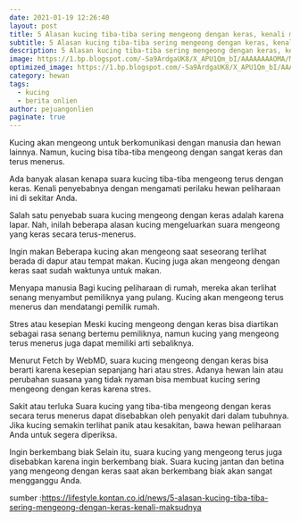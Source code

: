 ```yaml
---
date: 2021-01-19 12:26:40
layout: post
title: 5 Alasan kucing tiba-tiba sering mengeong dengan keras, kenali maksudnya
subtitle: 5 Alasan kucing tiba-tiba sering mengeong dengan keras, kenali maksudnya.
description: 5 Alasan kucing tiba-tiba sering mengeong dengan keras, kenali maksudnya.
image: https://1.bp.blogspot.com/-Sa9ArdgaUK8/X_APU1Qm_bI/AAAAAAAAOMA/MLROrBEk7vsxlFrLfgL97ryVs-A9LKcFQCLcBGAsYHQ/w320-h195/kucing.jpg
optimized_image: https://1.bp.blogspot.com/-Sa9ArdgaUK8/X_APU1Qm_bI/AAAAAAAAOMA/MLROrBEk7vsxlFrLfgL97ryVs-A9LKcFQCLcBGAsYHQ/w320-h195/kucing.jpg
category: hewan
tags:
  - kucing
  - berita onlien
author: pejuangonlien
paginate: true
--- 
```



Kucing akan mengeong untuk berkomunikasi dengan manusia dan hewan lainnya. Namun, kucing bisa tiba-tiba mengeong dengan sangat keras dan terus menerus. 

Ada banyak alasan kenapa suara kucing tiba-tiba mengeong terus dengan keras. Kenali penyebabnya dengan mengamati perilaku hewan peliharaan ini di sekitar Anda.

Salah satu penyebab suara kucing mengeong dengan keras adalah karena lapar. Nah, inilah beberapa alasan kucing mengeluarkan suara mengeong yang keras secara terus-menerus. 

Ingin makan
Beberapa kucing akan mengeong saat seseorang terlihat berada di dapur atau tempat makan. Kucing juga akan mengeong dengan keras saat sudah waktunya untuk makan. 

Menyapa manusia
Bagi kucing peliharaan di rumah, mereka akan terlihat senang menyambut pemiliknya yang pulang. Kucing akan mengeong terus menerus dan mendatangi pemilik rumah. 

Stres atau kesepian
Meski kucing mengeong dengan keras bisa diartikan sebagai rasa senang bertemu pemiliknya, namun kucing yang mengeong terus menerus juga dapat memiliki arti sebaliknya. 

Menurut Fetch by WebMD, suara kucing mengeong dengan keras bisa berarti karena kesepian sepanjang hari atau stres. Adanya hewan lain atau perubahan suasana yang tidak nyaman bisa membuat kucing sering mengeong dengan keras karena stres. 

Sakit atau terluka
Suara kucing yang tiba-tiba mengeong dengan keras secara terus menerus dapat disebabkan oleh penyakit dari dalam tubuhnya. Jika kucing semakin terlihat panik atau kesakitan, bawa hewan peliharaan Anda untuk segera diperiksa. 

Ingin berkembang biak
Selain itu, suara kucing yang mengeong terus juga disebabkan karena ingin berkembang biak. Suara kucing jantan dan betina yang mengeong dengan keras saat akan berkembang biak akan sangat mengganggu Anda. 

sumber :https://lifestyle.kontan.co.id/news/5-alasan-kucing-tiba-tiba-sering-mengeong-dengan-keras-kenali-maksudnya
